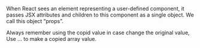 When React sees an element representing a user-defined component, it passes JSX attributes and children to this component as a single object. We call this object “props”.

Always remember using the copid value in case change the original value, Use ... to make a copied array value.